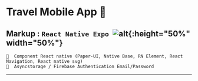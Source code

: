 # Travel Mobile App 📱
Markup : ```React Native Expo
         ```![alt](https://cdn.jsdelivr.net/gh/renaldi99/assets-cdn@master/image/travel-app.jpg){:height="50%" width="50%"}
---

```
📌  Component React native (Paper-UI, Native Base, RN Element, React Navigation, React native svg)
📌  Asyncstorage / Firebase Authentication Email/Password
```

---
